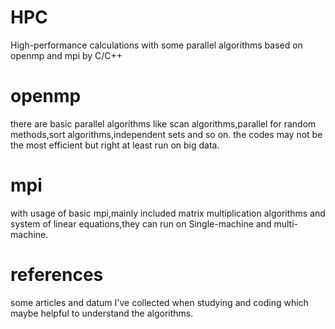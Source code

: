 # HPC
High-performance calculations  with some parallel algorithms based on openmp and mpi by C/C++


# openmp

there are basic parallel algorithms like scan algorithms,parallel for random methods,sort algorithms,independent sets and so on.
the codes may not be the most efficient but right at least run on big data.

# mpi
with usage of basic mpi,mainly included matrix multiplication algorithms and system of linear equations,they can run on Single-machine and multi-machine.

# references

some articles and datum I've collected when studying and coding which maybe helpful to understand the algorithms.
